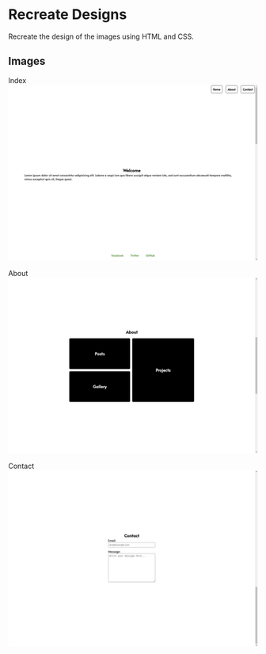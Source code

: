 # Recreate Designs
Recreate the design of the images using HTML and CSS.

## Images

Index
![index](./index.png)

About
![about](./about.png)

Contact
![contact](./contact.png)
